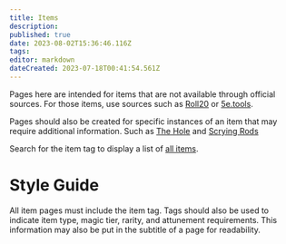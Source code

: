 ```yaml
---
title: Items
description: 
published: true
date: 2023-08-02T15:36:46.116Z
tags: 
editor: markdown
dateCreated: 2023-07-18T00:41:54.561Z
---
```


Pages here are intended for items that are not available through official sources. For those items, use sources such as [Roll20](https://roll20.net/compendium/dnd5e/Items%20List#content) or [5e.tools](https://5e.tools/items.html).

Pages should also be created for specific instances of an item that may require additional information. Such as [The Hole](/items/the_hole) and [Scrying Rods](/items/scrying_rod)

Search for the item tag to display a list of [all items](https://dwiki.whateverishere.net/t/item?sort=title).

# Style Guide
All item pages must include the item tag. Tags should also be used to indicate item type, magic tier, rarity, and attunement requirements. This information may also be put in the subtitle of a page for readability.